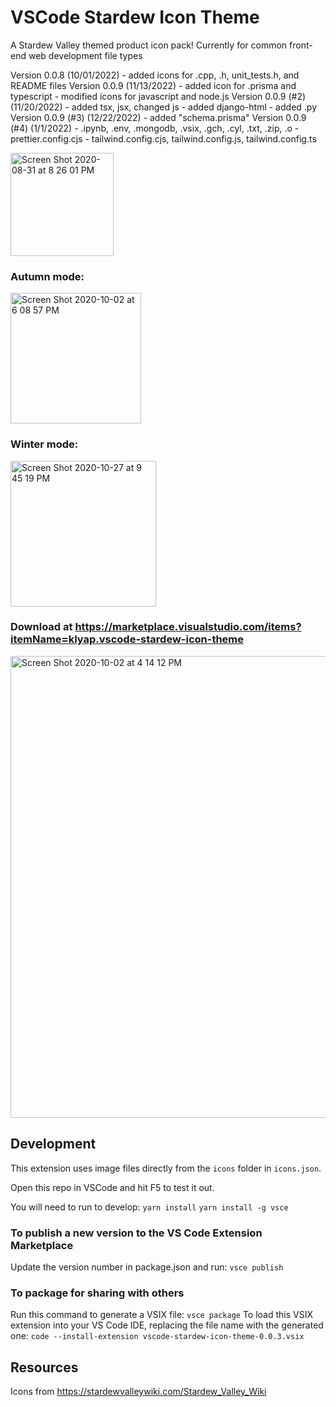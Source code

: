 # VSCode Stardew Icon Theme

A Stardew Valley themed product icon pack!
Currently for common front-end web development file types

Version 0.0.8 (10/01/2022)
    - added icons for .cpp, .h, unit_tests.h, and README files
Version 0.0.9 (11/13/2022)
    - added icon for .prisma and typescript
    - modified icons for javascript and node.js
Version 0.0.9 (#2) (11/20/2022)
    - added tsx, jsx, changed js
    - added django-html
    - added .py
Version 0.0.9 (#3) (12/22/2022)
    - added "schema.prisma"
Version 0.0.9 (#4) (1/1/2022)
    - .ipynb, .env, .mongodb, .vsix, .gch, .cyl, .txt, .zip, .o
    - prettier.config.cjs
    - tailwind.config.cjs, tailwind.config.js, tailwind.config.ts
    

<img width="165" alt="Screen Shot 2020-08-31 at 8 26 01 PM" src="https://user-images.githubusercontent.com/7905522/91792254-f5063500-ebc9-11ea-9baa-560540a92613.png">

### Autumn mode:

<img width="209" alt="Screen Shot 2020-10-02 at 6 08 57 PM" src="https://user-images.githubusercontent.com/7905522/94979891-6e9b8680-04da-11eb-8bd6-5ff0a63ad09f.png">

### Winter mode:

<img width="233" alt="Screen Shot 2020-10-27 at 9 45 19 PM" src="https://user-images.githubusercontent.com/7905522/97392155-5121c880-189e-11eb-86de-7c1886be767e.png">


### Download at https://marketplace.visualstudio.com/items?itemName=klyap.vscode-stardew-icon-theme
<img width="739" alt="Screen Shot 2020-10-02 at 4 14 12 PM" src="https://user-images.githubusercontent.com/7905522/94976903-52dcb400-04cb-11eb-8d84-04c2094ea725.png">

## Development

This extension uses image files directly from the `icons` folder in `icons.json`.

Open this repo in VSCode and hit F5 to test it out.

You will need to run to develop:
```yarn install```
```yarn install -g vsce```

### To publish a new version to the VS Code Extension Marketplace
Update the version number in package.json and run:
```vsce publish```

### To package for sharing with others
Run this command to generate a VSIX file:
 ```vsce package```
To load this VSIX extension into your VS Code IDE, replacing the file name with the generated one:
```code --install-extension vscode-stardew-icon-theme-0.0.3.vsix```

## Resources

Icons from https://stardewvalleywiki.com/Stardew_Valley_Wiki


